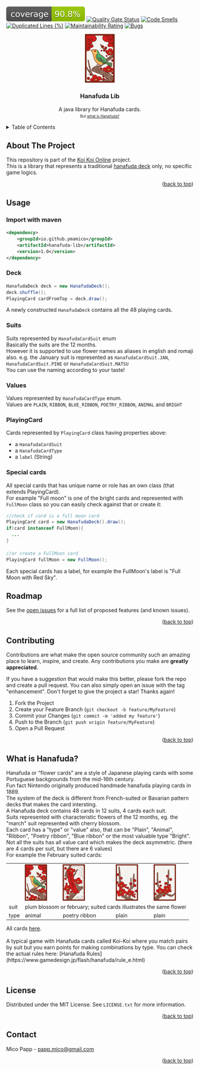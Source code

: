 <div id="top"></div>

![Coverage](.github/badges/jacoco.svg)
[![Quality Gate Status](https://sonarcloud.io/api/project_badges/measure?project=pmamico_hanafuda-lib&metric=alert_status)](https://sonarcloud.io/summary/new_code?id=pmamico_hanafuda-lib)
[![Code Smells](https://sonarcloud.io/api/project_badges/measure?project=pmamico_hanafuda-lib&metric=code_smells)](https://sonarcloud.io/summary/new_code?id=pmamico_hanafuda-lib)
[![Duplicated Lines (%)](https://sonarcloud.io/api/project_badges/measure?project=pmamico_hanafuda-lib&metric=duplicated_lines_density)](https://sonarcloud.io/summary/new_code?id=pmamico_hanafuda-lib)
[![Maintainability Rating](https://sonarcloud.io/api/project_badges/measure?project=pmamico_hanafuda-lib&metric=sqale_rating)](https://sonarcloud.io/summary/new_code?id=pmamico_hanafuda-lib)
[![Bugs](https://sonarcloud.io/api/project_badges/measure?project=pmamico_hanafuda-lib&metric=bugs)](https://sonarcloud.io/summary/new_code?id=pmamico_hanafuda-lib)

<div align="center">
  <a href="https://github.com/pmamico/hanafuda-lib">
    <img src=".github/images/logo.png" alt="Logo" width="80">
  </a>

  <h3 align="center">Hanafuda Lib</h3>

  <p align="center">
    A java library for Hanafuda cards.<br/ > 
    <font size="1">But <a href="#what-is-hanafuda">what is Hanafuda?</a></font>
  </p>
  
</div>



<!-- TABLE OF CONTENTS -->
<details>
  <summary>Table of Contents</summary>
  <ol>
    <li>
      <a href="#about-the-project">About The Project</a>
    </li>
    <li><a href="#usage">Usage</a></li>
    <li><a href="#roadmap">Roadmap</a></li>
    <li><a href="#contributing">Contributing</a></li>
    <li><a href="#what-is-hanafuda">What is Hanafuda?</a></li>
    <li><a href="#license">License</a></li>
    <li><a href="#contact">Contact</a></li>
  </ol>
</details>



<!-- ABOUT THE PROJECT -->
## About The Project

This repository is part of the [Koi Koi Online](https://github.com/users/pmamico/projects/2/) project.  
This is a library that represents a traditional [hanafuda deck](https://en.wikipedia.org/wiki/Hanafuda) only, no specific game logics.

<p align="right">(<a href="#top">back to top</a>)</p>

<!-- USAGE -->
## Usage

### Import with maven
```xml
<dependency>
    <groupId>io.github.pmamico</groupId>
    <artifactId>hanafuda-lib</artifactId>
    <version>1.0</version>
</dependency>
```
### Deck
```java
HanafudaDeck deck = new HanafudaDeck();
deck.shuffle();
PlayingCard cardFromTop = deck.draw();
```
A newly constructed ```HanafudaDeck``` contains all the 48 playing cards.
### Suits
Suits represented by ```HanafudaCardSuit``` enum  
Basically the suits are the 12 months.   
However it is supported to use flower names as aliases in english and romaji also.
e.g. the January suit is represented as ```HanafudaCardSuit.JAN```, ```HanafudaCardSuit.PINE``` or ```HanafudaCardSuit.MATSU```  
You can use the naming according to your taste!

### Values 
Values represented by ```HanafudaCardType``` enum.  
Values are ```PLAIN```, ```RIBBON```, ```BLUE_RIBBON```, ```POETRY_RIBBON```, ```ANIMAL``` and ```BRIGHT```

### PlayingCard
Cards represented by ```PlayingCard``` class having properties above:  
* a ```HanafudaCardSuit``` 
* a ```HanafudaCardType```
* a ```label``` (String)

### Special cards
All special cards that has unique name or role has an own class (that extends PlayingCard).  
For example "Full moon" is one of the bright cards and represented with ```FullMoon``` class so you can easily check against that or create it:
```java
//check if card is a full moon card
PlayingCard card = new HanafudaDeck().draw();
if(card instanceof FullMoon){
  ...
}

//or create a FullMoon card
PlayingCard fullMoon = new FullMoon();
```
Each special cards has a label, for example the FullMoon's label is "Full Moon with Red Sky".

<!-- ROADMAP -->
## Roadmap

See the [open issues](https://github.com/pmamico/hanafuda-lib/issues) for a full list of proposed features (and known issues).

<p align="right">(<a href="#top">back to top</a>)</p>

<!-- CONTRIBUTING -->
## Contributing

Contributions are what make the open source community such an amazing place to learn, inspire, and create. Any contributions you make are **greatly appreciated**.

If you have a suggestion that would make this better, please fork the repo and create a pull request. You can also simply open an issue with the tag "enhancement".
Don't forget to give the project a star! Thanks again!

1. Fork the Project
2. Create your Feature Branch (`git checkout -b feature/MyFeature`)
3. Commit your Changes (`git commit -m 'added my feature'`)
4. Push to the Branch (`git push origin feature/MyFeature`)
5. Open a Pull Request

<p align="right">(<a href="#top">back to top</a>)</p>

<!-- about-hanafuda -->
## What is Hanafuda?

Hanafuda or “flower cards” are a style of Japanese playing cards with some Portuguese backgrounds from the mid-16th century.   
Fun fact Nintendo originally produced handmade hanafuda playing cards in 1889.  
The system of the deck is different from French-suited or Bavarian pattern decks that makes the card intersting.  
A Hanafuda deck contains 48 cards in 12 suits, 4 cards each suit.  
Suits represented with characteristic flowers of the 12 months, eg. the "march" suit represented with cherry blossom.  
Each card has a "type" or "value" also, that can be "Plain", "Animal", "Ribbon", "Poetry ribbon", "Blue ribbon" or the most valuable type "Bright".   
Not all the suits has all value card which makes the deck asymmetric.  (there are 4 cards per suit, but there are 6 values)  
For example the February suited cards:  
<table>
   <tr>
     <td></td>
     <td><img src=".github/images/logo.png" width="60"></td>
     <td><img src=".github/images/plum_blossom_poetry.png" width="60"></td>
     <td><img src=".github/images/plum_blossom_kasu_1.png" width="60"></td>
     <td><img src=".github/images/plum_blossom_kasu_2.png" width="60"></td>
  </tr>
  <tr>
    <td>suit</td>
    <td colspan="4">plum blossom or february; suited cards illustrates the same flower</td>
  </tr>
  <tr>
    <td>type</td>
    <td>animal</td>
    <td>poetry ribbon</td>
    <td>plain</td>
    <td>plain</td>
  </tr>
</table>
All cards <a href="https://www.gamedesign.jp/flash/hanafuda/fuda2.png">here</a>.<br/ >
<br/ >
A typical game with Hanafuda cards called Koi-Koi where you match pairs by suit but you earn points for making combinations by type.  
You can check the actual rules here: [Hanafuda Rules](https://www.gamedesign.jp/flash/hanafuda/rule_e.html)  

<p align="right">(<a href="#top">back to top</a>)</p>


<!-- LICENSE -->
## License

Distributed under the MIT License. See `LICENSE.txt` for more information.

<p align="right">(<a href="#top">back to top</a>)</p>

<!-- CONTACT -->
## Contact

Mico Papp - papp.mico@gmail.com

<p align="right">(<a href="#top">back to top</a>)</p>



<!-- MARKDOWN LINKS & IMAGES -->
<!-- https://www.markdownguide.org/basic-syntax/#reference-style-links -->
[contributors-shield]: https://img.shields.io/github/contributors/othneildrew/Best-README-Template.svg?style=for-the-badge
[contributors-url]: https://github.com/othneildrew/Best-README-Template/graphs/contributors
[forks-shield]: https://img.shields.io/github/forks/othneildrew/Best-README-Template.svg?style=for-the-badge
[forks-url]: https://github.com/othneildrew/Best-README-Template/network/members
[stars-shield]: https://img.shields.io/github/stars/othneildrew/Best-README-Template.svg?style=for-the-badge
[stars-url]: https://github.com/othneildrew/Best-README-Template/stargazers
[issues-shield]: https://img.shields.io/github/issues/othneildrew/Best-README-Template.svg?style=for-the-badge
[issues-url]: https://github.com/othneildrew/Best-README-Template/issues
[license-shield]: https://img.shields.io/github/license/othneildrew/Best-README-Template.svg?style=for-the-badge
[license-url]: https://github.com/othneildrew/Best-README-Template/blob/master/LICENSE.txt
[linkedin-shield]: https://img.shields.io/badge/-LinkedIn-black.svg?style=for-the-badge&logo=linkedin&colorB=555
[linkedin-url]: https://linkedin.com/in/othneildrew
[product-screenshot]: images/screenshot.png
